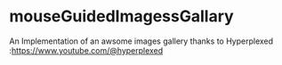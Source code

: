 # mouseGuidedImagessGallary

An Implementation of an awsome images gallery thanks to Hyperplexed :https://www.youtube.com/@hyperplexed

